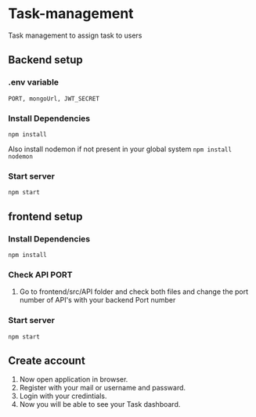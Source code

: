 # Task-management
Task management to assign task to users

## Backend setup

### .env variable 
 ```
 PORT, mongoUrl, JWT_SECRET
 ```

### Install Dependencies
```
npm install 
```
Also install nodemon if not present in your global system `npm install nodemon`

### Start server
```
npm start
```

## frontend setup

### Install Dependencies
```
npm install 
```
### Check API PORT
1. Go to frontend/src/API folder and check both files and change the port number of API's with your backend Port number

### Start server
```
npm start
```
## Create account
1. Now open application in browser.
2. Register with your mail or username and passward.
3. Login with your credintials.
4. Now you will be able to see your Task dashboard.




